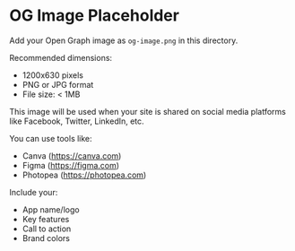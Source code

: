 # OG Image Placeholder

Add your Open Graph image as `og-image.png` in this directory.

Recommended dimensions:
- 1200x630 pixels
- PNG or JPG format
- File size: < 1MB

This image will be used when your site is shared on social media platforms like Facebook, Twitter, LinkedIn, etc.

You can use tools like:
- Canva (https://canva.com)
- Figma (https://figma.com)
- Photopea (https://photopea.com)

Include your:
- App name/logo
- Key features
- Call to action
- Brand colors
